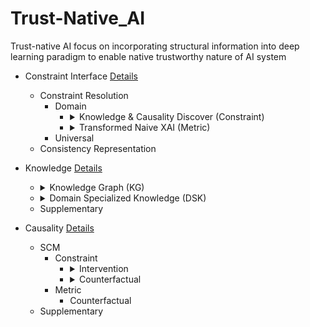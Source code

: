 Trust-Native_AI
===
Trust-native AI focus on incorporating structural information into deep learning paradigm to enable native trustworthy nature of AI system

* Constraint Interface [Details](ConstraintInterface.md "The interface for trust-Native-AI framework to obtain domain-specific or universal trustworthy constraints, providing consistency representation, constraint resolution and other functions")
  * Constraint Resolution
    * Domain
      * <details><summary>Knowledge & Causality Discover (Constraint)</summary>
         - Knowledge form Neural Language<br>
         - Knowledge Graph Discover<br>
         - Causality Discover
        </details>
      * <details><summary>Transformed Naive XAI (Metric)</summary>
         - 
        </details>
    * Universal
  * Consistency Representation

* Knowledge [Details](Knowledge.md "As one of the base solutions of the trust-Native-AI framework, providing solutions for different forms of knowledge as 'Constraint' and 'Metric' in the trustworthy AI process")
  * <details><summary>Knowledge Graph (KG)</summary>
     - Constraint<br>
     - Metric
    </details>
  * <details><summary>Domain Specialized Knowledge (DSK)</summary>
     - Metric
    </details>
  * Supplementary

* Causality [Details](Causality.md "As one of the base solutions for the trust-Native-AI framework, providing solutions for introducing causal inference methods and structural causation into the deep learning process")
  * SCM
    * Constraint
      * <details><summary>Intervention</summary>
         - Deconfounder<br>
         - Track prediction & Reasoning
        </details>
      * <details><summary>Counterfactual</summary>
         - 
        </details>
    * Metric
      * Counterfactual
  * Supplementary
